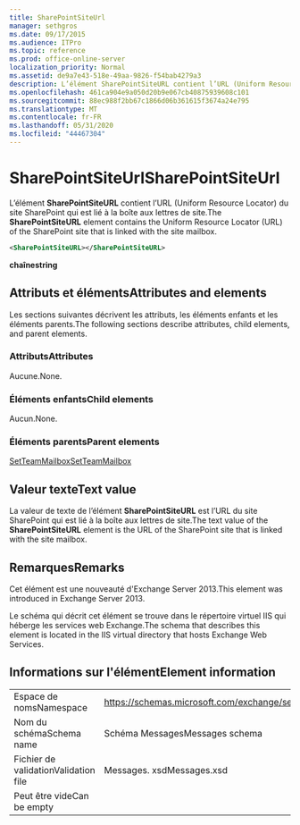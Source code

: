 ```yaml
---
title: SharePointSiteUrl
manager: sethgros
ms.date: 09/17/2015
ms.audience: ITPro
ms.topic: reference
ms.prod: office-online-server
localization_priority: Normal
ms.assetid: de9a7e43-518e-49aa-9826-f54bab4279a3
description: L’élément SharePointSiteURL contient l’URL (Uniform Resource Locator) du site SharePoint qui est lié à la boîte aux lettres de site.
ms.openlocfilehash: 461ca904e9a050d20b9e067cb40875939608c101
ms.sourcegitcommit: 88ec988f2bb67c1866d06b361615f3674a24e795
ms.translationtype: MT
ms.contentlocale: fr-FR
ms.lasthandoff: 05/31/2020
ms.locfileid: "44467304"
---
```

# <a name="sharepointsiteurl"></a><span data-ttu-id="733b9-103">SharePointSiteUrl</span><span class="sxs-lookup"><span data-stu-id="733b9-103">SharePointSiteUrl</span></span>

<span data-ttu-id="733b9-104">L’élément **SharePointSiteURL** contient l’URL (Uniform Resource Locator) du site SharePoint qui est lié à la boîte aux lettres de site.</span><span class="sxs-lookup"><span data-stu-id="733b9-104">The **SharePointSiteURL** element contains the Uniform Resource Locator (URL) of the SharePoint site that is linked with the site mailbox.</span></span> 
  
```XML
<SharePointSiteURL></SharePointSiteURL>
```

<span data-ttu-id="733b9-105">**chaîne**</span><span class="sxs-lookup"><span data-stu-id="733b9-105">**string**</span></span>

## <a name="attributes-and-elements"></a><span data-ttu-id="733b9-106">Attributs et éléments</span><span class="sxs-lookup"><span data-stu-id="733b9-106">Attributes and elements</span></span>

<span data-ttu-id="733b9-107">Les sections suivantes décrivent les attributs, les éléments enfants et les éléments parents.</span><span class="sxs-lookup"><span data-stu-id="733b9-107">The following sections describe attributes, child elements, and parent elements.</span></span>
  
### <a name="attributes"></a><span data-ttu-id="733b9-108">Attributs</span><span class="sxs-lookup"><span data-stu-id="733b9-108">Attributes</span></span>

<span data-ttu-id="733b9-109">Aucune.</span><span class="sxs-lookup"><span data-stu-id="733b9-109">None.</span></span>
  
### <a name="child-elements"></a><span data-ttu-id="733b9-110">Éléments enfants</span><span class="sxs-lookup"><span data-stu-id="733b9-110">Child elements</span></span>

<span data-ttu-id="733b9-111">Aucun.</span><span class="sxs-lookup"><span data-stu-id="733b9-111">None.</span></span>
  
### <a name="parent-elements"></a><span data-ttu-id="733b9-112">Éléments parents</span><span class="sxs-lookup"><span data-stu-id="733b9-112">Parent elements</span></span>

[<span data-ttu-id="733b9-113">SetTeamMailbox</span><span class="sxs-lookup"><span data-stu-id="733b9-113">SetTeamMailbox</span></span>](setteammailbox.md)
  
## <a name="text-value"></a><span data-ttu-id="733b9-114">Valeur texte</span><span class="sxs-lookup"><span data-stu-id="733b9-114">Text value</span></span>

<span data-ttu-id="733b9-115">La valeur de texte de l’élément **SharePointSiteURL** est l’URL du site SharePoint qui est lié à la boîte aux lettres de site.</span><span class="sxs-lookup"><span data-stu-id="733b9-115">The text value of the **SharePointSiteURL** element is the URL of the SharePoint site that is linked with the site mailbox.</span></span> 
  
## <a name="remarks"></a><span data-ttu-id="733b9-116">Remarques</span><span class="sxs-lookup"><span data-stu-id="733b9-116">Remarks</span></span>

<span data-ttu-id="733b9-117">Cet élément est une nouveauté d'Exchange Server 2013.</span><span class="sxs-lookup"><span data-stu-id="733b9-117">This element was introduced in Exchange Server 2013.</span></span>
  
<span data-ttu-id="733b9-118">Le schéma qui décrit cet élément se trouve dans le répertoire virtuel IIS qui héberge les services web Exchange.</span><span class="sxs-lookup"><span data-stu-id="733b9-118">The schema that describes this element is located in the IIS virtual directory that hosts Exchange Web Services.</span></span>
  
## <a name="element-information"></a><span data-ttu-id="733b9-119">Informations sur l'élément</span><span class="sxs-lookup"><span data-stu-id="733b9-119">Element information</span></span>

|||
|:-----|:-----|
|<span data-ttu-id="733b9-120">Espace de noms</span><span class="sxs-lookup"><span data-stu-id="733b9-120">Namespace</span></span>  <br/> |https://schemas.microsoft.com/exchange/services/2006/messages  <br/> |
|<span data-ttu-id="733b9-121">Nom du schéma</span><span class="sxs-lookup"><span data-stu-id="733b9-121">Schema name</span></span>  <br/> |<span data-ttu-id="733b9-122">Schéma Messages</span><span class="sxs-lookup"><span data-stu-id="733b9-122">Messages schema</span></span>  <br/> |
|<span data-ttu-id="733b9-123">Fichier de validation</span><span class="sxs-lookup"><span data-stu-id="733b9-123">Validation file</span></span>  <br/> |<span data-ttu-id="733b9-124">Messages. xsd</span><span class="sxs-lookup"><span data-stu-id="733b9-124">Messages.xsd</span></span>  <br/> |
|<span data-ttu-id="733b9-125">Peut être vide</span><span class="sxs-lookup"><span data-stu-id="733b9-125">Can be empty</span></span>  <br/> ||
   


